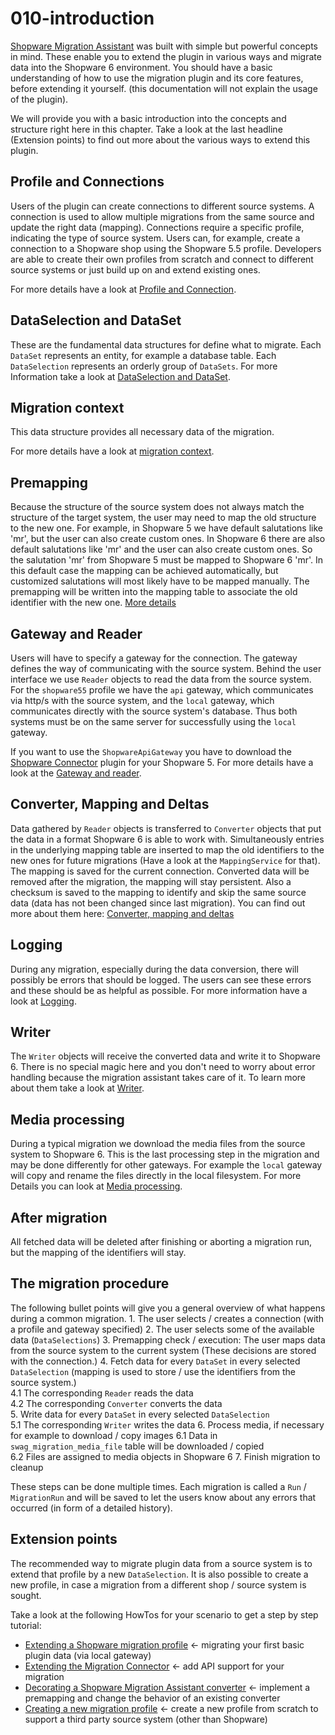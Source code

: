 # 010-introduction

[Shopware Migration Assistant](https://github.com/shopware/SwagMigrationAssistant) was built with simple but powerful concepts in mind. These enable you to extend the plugin in various ways and migrate data into the Shopware 6 environment. You should have a basic understanding of how to use the migration plugin and its core features, before extending it yourself. \(this documentation will not explain the usage of the plugin\).

We will provide you with a basic introduction into the concepts and structure right here in this chapter. Take a look at the last headline \(Extension points\) to find out more about the various ways to extend this plugin.

## Profile and Connections

Users of the plugin can create connections to different source systems. A connection is used to allow multiple migrations from the same source and update the right data \(mapping\). Connections require a specific profile, indicating the type of source system. Users can, for example, create a connection to a Shopware shop using the Shopware 5.5 profile. Developers are able to create their own profiles from scratch and connect to different source systems or just build up on and extend existing ones.

For more details have a look at [Profile and Connection](020-profile-and-connection.md).

## DataSelection and DataSet

These are the fundamental data structures for define what to migrate. Each `DataSet` represents an entity, for example a database table. Each `DataSelection` represents an orderly group of `DataSets`. For more Information take a look at [DataSelection and DataSet](030-dataselection-and-dataset.md).

## Migration context

This data structure provides all necessary data of the migration.

For more details have a look at [migration context](040-migration-context.md).

## Premapping

Because the structure of the source system does not always match the structure of the target system, the user may need to map the old structure to the new one. For example, in Shopware 5 we have default salutations like 'mr', but the user can also create custom ones. In Shopware 6 there are also default salutations like 'mr' and the user can also create custom ones. So the salutation 'mr' from Shopware 5 must be mapped to Shopware 6 'mr'. In this default case the mapping can be achieved automatically, but customized salutations will most likely have to be mapped manually. The premapping will be written into the mapping table to associate the old identifier with the new one. [More details](050-premapping.md)

## Gateway and Reader

Users will have to specify a gateway for the connection. The gateway defines the way of communicating with the source system. Behind the user interface we use `Reader` objects to read the data from the source system. For the `shopware55` profile we have the `api` gateway, which communicates via http/s with the source system, and the `local` gateway, which communicates directly with the source system's database. Thus both systems must be on the same server for successfully using the `local` gateway.

If you want to use the `ShopwareApiGateway` you have to download the [Shopware Connector](https://github.com/shopware/SwagMigrationConnector) plugin for your Shopware 5. For more details have a look at the [Gateway and reader](060-gateway-and-reader.md).

## Converter, Mapping and Deltas

Data gathered by `Reader` objects is transferred to `Converter` objects that put the data in a format Shopware 6 is able to work with. Simultaneously entries in the underlying mapping table are inserted to map the old identifiers to the new ones for future migrations \(Have a look at the `MappingService` for that\). The mapping is saved for the current connection. Converted data will be removed after the migration, the mapping will stay persistent. Also a checksum is saved to the mapping to identify and skip the same source data \(data has not been changed since last migration\). You can find out more about them here: [Converter, mapping and deltas](070-converter-and-mapping.md)

## Logging

During any migration, especially during the data conversion, there will possibly be errors that should be logged. The users can see these errors and these should be as helpful as possible. For more information have a look at [Logging](071-logging.md).

## Writer

The `Writer` objects will receive the converted data and write it to Shopware 6. There is no special magic here and you don't need to worry about error handling because the migration assistant takes care of it. To learn more about them take a look at [Writer](080-writer.md).

## Media processing

During a typical migration we download the media files from the source system to Shopware 6. This is the last processing step in the migration and may be done differently for other gateways. For example the `local` gateway will copy and rename the files directly in the local filesystem. For more Details you can look at [Media processing](090-media-processing.md).

## After migration

All fetched data will be deleted after finishing or aborting a migration run, but the mapping of the identifiers will stay.

## The migration procedure

The following bullet points will give you a general overview of what happens during a common migration. 1. The user selects / creates a connection \(with a profile and gateway specified\) 2. The user selects some of the available data \(`DataSelections`\) 3. Premapping check / execution: The user maps data from the source system to the current system \(These decisions are stored with the connection.\) 4. Fetch data for every `DataSet` in every selected `DataSelection` \(mapping is used to store / use the identifiers from the source system.\)  
4.1 The corresponding `Reader` reads the data  
4.2 The corresponding `Converter` converts the data  
5. Write data for every `DataSet` in every selected `DataSelection`  
5.1 The corresponding `Writer` writes the data 6. Process media, if necessary for example to download / copy images 6.1 Data in `swag_migration_media_file` table will be downloaded / copied  
6.2 Files are assigned to media objects in Shopware 6 7. Finish migration to cleanup

These steps can be done multiple times. Each migration is called a `Run` / `MigrationRun` and will be saved to let the users know about any errors that occurred \(in form of a detailed history\).

## Extension points

The recommended way to migrate plugin data from a source system is to extend that profile by a new `DataSelection`. It is also possible to create a new profile, in case a migration from a different shop / source system is sought.

Take a look at the following HowTos for your scenario to get a step by step tutorial:

* [Extending a Shopware migration profile](../../../how-to/520-extend-shopware-migration-profile.md) &lt;- migrating your first basic plugin data \(via local gateway\)
* [Extending the Migration Connector](../../../how-to/530-extend-shopware-migration-connector.md) &lt;- add API support for your migration
* [Decorating a Shopware Migration Assistant converter](../../../how-to/550-decorate-shopware-migration-converter.md) &lt;- implement a premapping and change the behavior of an existing converter
* [Creating a new migration profile](../../../how-to/600-create-migration-profile.md) &lt;- create a new profile from scratch to support a third party source system \(other than Shopware\)

